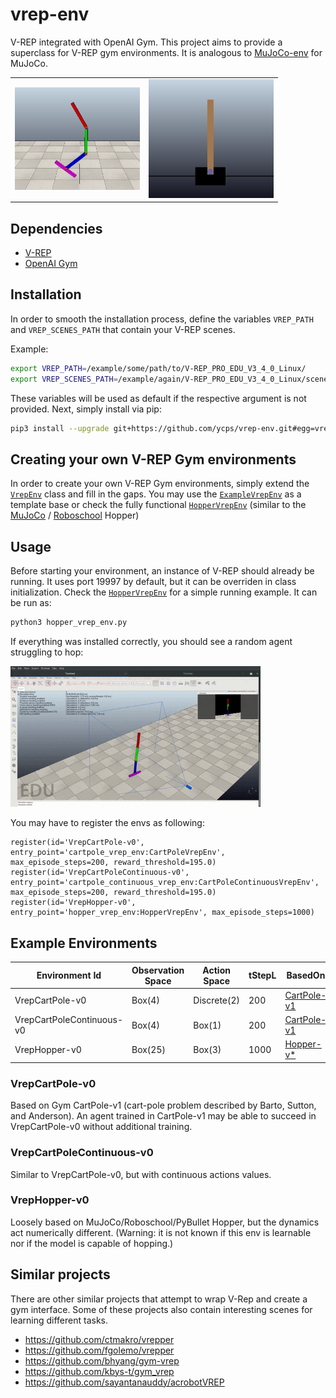 # vrep-env

V-REP integrated with OpenAI Gym.
This project aims to provide a superclass for V-REP gym environments.
It is analogous to [MuJoCo-env](https://github.com/openai/gym/blob/master/gym/envs/mujoco/mujoco_env.py) for MuJoCo.

<table>
  <tr>
    <td><img src="/assets/screenshot.png?raw=true" width="200"></td>
    <td><img src="/assets/vrep-cartpole.png?raw=true" width="200"></td>
  </tr>
</table>

## Dependencies

- [V-REP](http://www.coppeliarobotics.com/downloads.html)
- [OpenAI Gym](https://github.com/openai/gym)

## Installation

In order to smooth the installation process, define the variables `VREP_PATH` and `VREP_SCENES_PATH` that contain your V-REP scenes.

Example:
```bash
export VREP_PATH=/example/some/path/to/V-REP_PRO_EDU_V3_4_0_Linux/
export VREP_SCENES_PATH=/example/again/V-REP_PRO_EDU_V3_4_0_Linux/scenes/
```
These variables will be used as default if the respective argument is not provided.
Next, simply install via pip:
```bash
pip3 install --upgrade git+https://github.com/ycps/vrep-env.git#egg=vrep_env
```

## Creating your own V-REP Gym environments

In order to create your own V-REP Gym environments, simply extend the [`VrepEnv`](vrep_env/vrep_env.py) class and fill in the gaps.
You may use the [`ExampleVrepEnv`](examples/envs/example_vrep_env.py) as a template base or check the fully functional [`HopperVrepEnv`](examples/envs/hopper_vrep_env.py) (similar to the [MuJoCo](https://github.com/openai/gym/blob/master/gym/envs/mujoco/hopper.py) / [Roboschool](https://github.com/openai/roboschool/blob/master/roboschool/gym_mujoco_walkers.py) Hopper)

## Usage

Before starting your environment, an instance of V-REP should already be running. It uses port 19997 by default, but it can be overriden in class initialization.
Check the [`HopperVrepEnv`](examples/envs/hopper_vrep_env.py) for a simple running example.
It can be run as:
```bash
python3 hopper_vrep_env.py
```
If everything was installed correctly, you should see a random agent struggling to hop:

<img src="/assets/hopper-random.gif?raw=true" width="400">

You may have to register the envs as following:
```python3
register(id='VrepCartPole-v0', entry_point='cartpole_vrep_env:CartPoleVrepEnv', max_episode_steps=200, reward_threshold=195.0)
register(id='VrepCartPoleContinuous-v0', entry_point='cartpole_continuous_vrep_env:CartPoleContinuousVrepEnv', max_episode_steps=200, reward_threshold=195.0)
register(id='VrepHopper-v0', entry_point='hopper_vrep_env:HopperVrepEnv', max_episode_steps=1000)
```

## Example Environments

| Environment Id | Observation Space | Action Space | tStepL | BasedOn |
|---|---|---|---|---|
|VrepCartPole-v0|Box(4)|Discrete(2)|200|[CartPole-v1](https://gym.openai.com/envs/CartPole-v1)|
|VrepCartPoleContinuous-v0|Box(4)|Box(1)|200|[CartPole-v1](https://gym.openai.com/envs/CartPole-v1)|
|VrepHopper-v0|Box(25)|Box(3)|1000|[Hopper-v*](https://github.com/openai/gym/blob/master/gym/envs/mujoco/hopper.py)|

### VrepCartPole-v0
  Based on Gym CartPole-v1 (cart-pole problem described by Barto, Sutton, and Anderson).
  An agent trained in CartPole-v1 may be able to succeed in VrepCartPole-v0 without additional training.
### VrepCartPoleContinuous-v0
  Similar to VrepCartPole-v0, but with continuous actions values.
### VrepHopper-v0
  Loosely based on MuJoCo/Roboschool/PyBullet Hopper, but the dynamics act numerically different.
  (Warning: it is not known if this env is learnable nor if the model is capable of hopping.)

## Similar projects

There are other similar projects that attempt to wrap V-Rep and create a gym interface.
Some of these projects also contain interesting scenes for learning different tasks.

- https://github.com/ctmakro/vrepper
- https://github.com/fgolemo/vrepper
- https://github.com/bhyang/gym-vrep
- https://github.com/kbys-t/gym_vrep
- https://github.com/sayantanauddy/acrobotVREP

